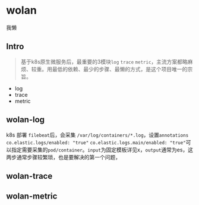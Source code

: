 wolan
======

我懒

## Intro
> 基于k8s原生微服务后，最重要的3模块`log` `trace` `metric`，主流方案都略麻烦、较重。用最低的依赖、最少的步骤、最懒的方式，是这个项目唯一的宗旨。
- log
- trace 
- metric

## wolan-log
k8s 部署 `filebeat`后，会采集 `/var/log/containers/*.log`，设置`annotations` `co.elastic.logs/enabled: "true"` `co.elastic.logs.main/enabled: "true"`可以指定需要采集的`pod/container`。`input`为固定模板详见x，`output`通常为es，这两步通常步骤较繁琐，也是要解决的第一个问题，

## wolan-trace


## wolan-metric
